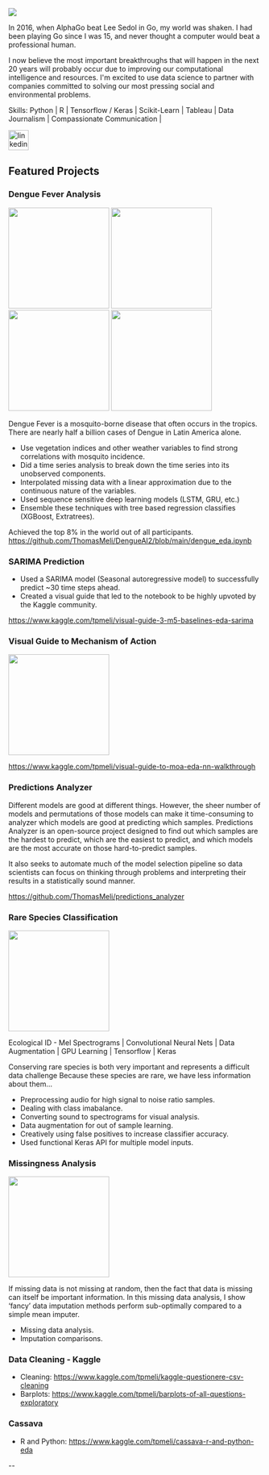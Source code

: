 ![](https://www.thomasmeli.tech/wp-content/uploads/2020/12/Screen-Shot-2020-12-15-at-1.56.10-PM.png)

In 2016, when AlphaGo beat Lee Sedol in Go, my world was shaken.  I had been playing Go since I was 15, and never thought a computer would beat a professional human.

I now believe the most important breakthroughs that will happen in the next 20 years will probably occur due to improving our computational intelligence and resources.  I'm excited to use data science to partner with companies committed to solving our most pressing social and environmental problems.

Skills: Python | R | Tensorflow / Keras | Scikit-Learn | Tableau | Data Journalism | Compassionate Communication | 

[<img src='https://cdn.jsdelivr.net/npm/simple-icons@3.0.1/icons/linkedin.svg' alt='linkedin' height='40'>](https://www.linkedin.com/in/thomasmeli/)  

## Featured Projects

### Dengue Fever Analysis

[<img src='https://www.thomasmeli.tech/wp-content/uploads/2020/12/Dengue.png' height = '200' width = '200'>](#) [<img src='https://www.thomasmeli.tech/wp-content/uploads/2021/01/Dengue-ROC.png' height = '200' width = '200'>](#) [<img src='https://www.thomasmeli.tech/wp-content/uploads/2021/01/Dengue-Rolling.png' height = '200' width = '200'>](#) [<img src='https://www.thomasmeli.tech/wp-content/uploads/2021/01/Dengue-predictions-histogram.png' height = '200' width = '200'>](#)

Dengue Fever is a mosquito-borne disease that often occurs in the tropics.  There are nearly half a billion cases of Dengue in Latin America alone.

* Use vegetation indices and other weather variables to find strong correlations with mosquito incidence.
* Did a time series analysis to break down the time series into its unobserved components.
* Interpolated missing data with a linear approximation due to the continuous nature of the variables.
* Used sequence sensitive deep learning models (LSTM, GRU, etc.)
* Ensemble these techniques with tree based regression classifies (XGBoost, Extratrees).

Achieved the top 8% in the world out of all participants.
https://github.com/ThomasMeli/DengueAI2/blob/main/dengue_eda.ipynb

### SARIMA Prediction

* Used a SARIMA model (Seasonal autoregressive model) to successfully predict ~30 time steps ahead.
* Created a visual guide that led to the notebook to be highly upvoted by the Kaggle community.

https://www.kaggle.com/tpmeli/visual-guide-3-m5-baselines-eda-sarima

### Visual Guide to Mechanism of Action

[<img src='https://www.kaggleusercontent.com/kf/43598053/eyJhbGciOiJkaXIiLCJlbmMiOiJBMTI4Q0JDLUhTMjU2In0..sRbQEXWtXKV1e3YTzLPCEQ.R96R4xnlDxf3Tjo2KJ8-sPqqGMn0Cs7n3hXJxpB0vGilfgoTImAWW3N4HdtRa1dN0SutiBF3blGK3LwVDrLTGBCAtFOglIOqDZdFahUGZDeZu7Z3mhs-Xfaddu2Jw3So9-lfhBix7ZxpsFbMVpSoztfEhhP92Y8hgKofr1ncINlEdb7TXa4UXAbQdmf2ZP9QaXvcZ_3lNdc5sx45Et1-KTxbkybbcF7TyldIN14N7EMMZVQUvi0GUFlLcBviDLT26-dKiMD0hwE4Au8NTf0yrf4bFLG4GWwTfNMXIkdeU8eYVBOqnUGT0pAKWBVUJK1Q1bWuaXLGlDWSoJcWFlQ1MDo2SUkmAL8vxI6T0u1U5vEgeitJY2fiL6RYrzNn-SHWc-gJnmIOICH7a0OERsK5trjtLX58TyMxtfyBUkv17KO_XUge68_CkxGPLTcerI1JIuAp_1LyW0oPHr0mfEQasOyaExN-jAudwsTO-14xt5i2NCkl8k45kK0-vIVIZ6DzHaEjZcZSNl7u11Tne7pY8Rrzv6vfk77rX0VC1w8WrHqxMKQ-bgvM6rZIdbLsJV6YcqFxtDk2ByF-7mXOLHUrCTnaSDFAb6nifR6cIKgitSGLBOwZtyNBEe-EDiGjvB5vBVZEWCwfO4R47vPnjgxhZRw5ahzGwO3ykP1LUFkosQM.-qqQyDTe4pBlAnH8wJe_9g/__results___files/__results___38_0.png' height = '200' width = '200'>](#)  

https://www.kaggle.com/tpmeli/visual-guide-to-moa-eda-nn-walkthrough

### Predictions Analyzer

Different models are good at different things.  However, the sheer number of models and permutations of those models can make it time-consuming to analyzer which models are good at predicting which samples.  Predictions Analyzer is an open-source project designed to find out which samples are the hardest to predict, which are the easiest to predict, and which models are the most accurate on those hard-to-predict samples.

It also seeks to automate much of the model selection pipeline so data scientists can focus on thinking through problems and interpreting their results in a statistically sound manner.  

https://github.com/ThomasMeli/predictions_analyzer

### Rare Species Classification

[<img src='https://www.thomasmeli.tech/wp-content/uploads/2020/12/SARIMA.png' height = '200' width = '200'>](#)

Ecological ID - Mel Spectrograms | Convolutional Neural Nets | Data Augmentation | GPU Learning | Tensorflow | Keras

Conserving rare species is both very important and represents a difficult data challenge  Because these species are rare, we have less information about them…

* Preprocessing audio for high signal to noise ratio samples.
* Dealing with class imabalance.
* Converting sound to spectrograms for visual analysis.
* Data augmentation for out of sample learning.
* Creatively using false positives to increase classifier accuracy.
* Used functional Keras API for multiple model inputs.


### Missingness Analysis 

[<img src='https://www.thomasmeli.tech/wp-content/uploads/2020/12/Screen-Shot-2020-12-13-at-1.58.30-PM.png' height = '200' width = '200'>](#)

If missing data is not missing at random, then the fact that data is missing can itself be important information.  In this missing data analysis, I show ‘fancy’ data imputation methods perform sub-optimally compared to a simple mean imputer.  

* Missing data analysis.
* Imputation comparisons.

### Data Cleaning - Kaggle 

* Cleaning: https://www.kaggle.com/tpmeli/kaggle-questionere-csv-cleaning
* Barplots: https://www.kaggle.com/tpmeli/barplots-of-all-questions-exploratory

### Cassava 

* R and Python: https://www.kaggle.com/tpmeli/cassava-r-and-python-eda

--
